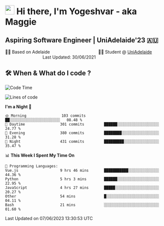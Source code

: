 <h1><img src="https://emojis.slackmojis.com/emojis/images/1531849430/4246/blob-sunglasses.gif?1531849430" width="30"/> Hi there, I'm Yogeshvar - aka Maggie</h1>

## Aspiring Software Engineer | UniAdelaide'23 🇦🇺  
🏂🏻  Based on Adelaide &nbsp;&nbsp;&nbsp;&nbsp;&nbsp;&nbsp;&nbsp;&nbsp;&nbsp;&nbsp;&nbsp;&nbsp;&nbsp;&nbsp;&nbsp;&nbsp;&nbsp;&nbsp;&nbsp;&nbsp;&nbsp;&nbsp;&nbsp;&nbsp;&nbsp;&nbsp;&nbsp;&nbsp;&nbsp;&nbsp;&nbsp;&nbsp;&nbsp;&nbsp;&nbsp;&nbsp;&nbsp;&nbsp;&nbsp;👨‍💻 Student @ [UniAdelaide](https://www.adelaide.edu.au)   &nbsp;&nbsp;&nbsp;&nbsp;&nbsp;&nbsp;&nbsp;&nbsp;&nbsp;&nbsp;&nbsp;&nbsp;&nbsp;&nbsp;&nbsp;&nbsp;&nbsp;&nbsp;&nbsp;&nbsp;&nbsp;&nbsp;&nbsp;&nbsp;&nbsp;&nbsp;&nbsp;&nbsp;&nbsp;&nbsp;&nbsp;Last Updated: 30/06/2021

## 🛠 When & What do I code ?  

<!--START_SECTION:waka-->
![Code Time](http://img.shields.io/badge/Code%20Time-2%2C243%20hrs%2026%20mins-blue)

![Lines of code](https://img.shields.io/badge/From%20Hello%20World%20I%27ve%20Written-4.1%20million%20lines%20of%20code-blue)

**I'm a Night 🦉** 

```text
🌞 Morning                103 commits         ██░░░░░░░░░░░░░░░░░░░░░░░   08.48 % 
🌆 Daytime                301 commits         ██████░░░░░░░░░░░░░░░░░░░   24.77 % 
🌃 Evening                380 commits         ████████░░░░░░░░░░░░░░░░░   31.28 % 
🌙 Night                  431 commits         █████████░░░░░░░░░░░░░░░░   35.47 % 
```


📊 **This Week I Spent My Time On** 

```text
💬 Programming Languages: 
Vue.js                   9 hrs 46 mins       ███████████░░░░░░░░░░░░░░   44.36 % 
Python                   5 hrs 3 mins        ██████░░░░░░░░░░░░░░░░░░░   22.95 % 
JavaScript               4 hrs 27 mins       █████░░░░░░░░░░░░░░░░░░░░   20.27 % 
Other                    54 mins             █░░░░░░░░░░░░░░░░░░░░░░░░   04.11 % 
Bash                     21 mins             ░░░░░░░░░░░░░░░░░░░░░░░░░   01.60 % 
```


 Last Updated on 07/06/2023 13:30:53 UTC
<!--END_SECTION:waka-->
